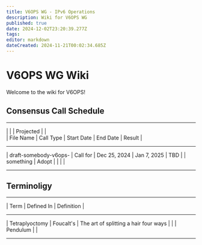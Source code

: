```yaml
---
title: V6OPS WG - IPv6 Operations
description: Wiki for V6OPS WG
published: true
date: 2024-12-02T23:20:39.277Z
tags: 
editor: markdown
dateCreated: 2024-11-21T00:02:34.685Z
---
```


# V6OPS WG Wiki

Welcome to the wiki for V6OPS!

## Consensus Call Schedule
   ***********************************************************************************
  |                               |           |         Projected          |          |   
  | File Name                     | Call Type |  Start Date  |  End Date   |  Result  |
   ***********************************************************************************
  |  draft-somebody-v6ops-        |  Call for | Dec 25, 2024 | Jan 7, 2025 |   TBD    |
  |                   something   |  Adopt    |              |             |          |
   ***********************************************************************************
   
## Terminoligy

   ***********************************************************************************    
  |      Term       | Defined In      |  Definition                                  | 
   ***********************************************************************************
  |  Tetraplyoctomy | Foucalt's       | The art of splitting a hair four ways        |
  |                 | Pendulum        |                                              |
   ***********************************************************************************